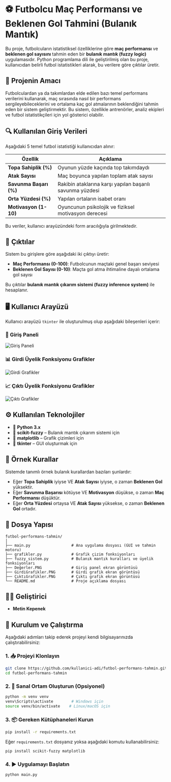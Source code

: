 
# ⚽ Futbolcu Maç Performansı ve Beklenen Gol Tahmini (Bulanık Mantık)

Bu proje, futbolcuların istatistiksel özelliklerine göre **maç performansı** ve **beklenen gol sayısını** tahmin eden bir **bulanık mantık (fuzzy logic)** uygulamasıdır. Python programlama dili ile geliştirilmiş olan bu proje, kullanıcıdan belirli futbol istatistikleri alarak, bu verilere göre çıktılar üretir.

## 🎯 Projenin Amacı

Futbolculardan ya da takımlardan elde edilen bazı temel performans verilerini kullanarak, maç sırasında nasıl bir performans sergileyebileceklerini ve ortalama kaç gol atmalarının beklendiğini tahmin eden bir sistem geliştirmektir. Bu sistem, özellikle antrenörler, analiz ekipleri ve futbol istatistikçileri için yol gösterici olabilir.

## 🔍 Kullanılan Giriş Verileri

Aşağıdaki 5 temel futbol istatistiği kullanıcıdan alınır:

| Özellik              | Açıklama |
|----------------------|----------|
| **Topa Sahiplik (%)**  | Oyunun yüzde kaçında top takımdaydı |
| **Atak Sayısı**        | Maç boyunca yapılan toplam atak sayısı |
| **Savunma Başarı (%)** | Rakibin ataklarına karşı yapılan başarılı savunma yüzdesi |
| **Orta Yüzdesi (%)**   | Yapılan ortaların isabet oranı |
| **Motivasyon (1-10)**  | Oyuncunun psikolojik ve fiziksel motivasyon derecesi |

Bu veriler, kullanıcı arayüzündeki form aracılığıyla girilmektedir.

## 🧠 Çıktılar

Sistem bu girişlere göre aşağıdaki iki çıktıyı üretir:

- **Maç Performansı (0-100)**: Futbolcunun maçtaki genel başarı seviyesi
- **Beklenen Gol Sayısı (0-10)**: Maçta gol atma ihtimaline dayalı ortalama gol sayısı

Bu çıktılar **bulanık mantık çıkarım sistemi (fuzzy inference system)** ile hesaplanır.

## 🖥️ Kullanıcı Arayüzü

Kullanıcı arayüzü `tkinter` ile oluşturulmuş olup aşağıdaki bileşenleri içerir:

### 📌 Giriş Paneli

![Giriş Paneli](Değerler.PNG)

### 📊 Girdi Üyelik Fonksiyonu Grafikler

![Girdi Grafikler](GirdiGrafikler.PNG)

### 📈 Çıktı Üyelik Fonksiyonu Grafikler

![Çıktı Grafikler](ÇıktıGrafikler.PNG)

## ⚙️ Kullanılan Teknolojiler

- 🐍 **Python 3.x**
- 🔢 **scikit-fuzzy** – Bulanık mantık çıkarım sistemi için
- 🎨 **matplotlib** – Grafik çizimleri için
- 🧱 **tkinter** – GUI oluşturmak için

## 🧪 Örnek Kurallar

Sistemde tanımlı örnek bulanık kurallardan bazıları şunlardır:

- Eğer **Topa Sahiplik** iyiyse VE **Atak Sayısı** iyiyse, o zaman **Beklenen Gol** yüksektir.
- Eğer **Savunma Başarısı** kötüyse VE **Motivasyon** düşükse, o zaman **Maç Performansı** düşüktür.
- Eğer **Orta Yüzdesi** ortaysa VE **Atak Sayısı** yüksekse, o zaman **Beklenen Gol** ortadır.

## 📁 Dosya Yapısı

```
futbol-performans-tahmin/
│
├── main.py                  # Ana uygulama dosyası (GUI ve tahmin motoru)
├── grafikler.py             # Grafik çizim fonksiyonları
├── fuzzy_sistem.py          # Bulanık mantık kuralları ve üyelik fonksiyonları
├── Değerler.PNG             # Giriş panel ekran görüntüsü
├── GirdiGrafikler.PNG       # Girdi grafik ekran görüntüsü
├── ÇıktıGrafikler.PNG       # Çıktı grafik ekran görüntüsü
└── README.md                # Proje açıklama dosyası
```

## 👨‍💻 Geliştirici

- **Metin Kepenek**

## 🚀 Kurulum ve Çalıştırma

Aşağıdaki adımları takip ederek projeyi kendi bilgisayarınızda çalıştırabilirsiniz:

### 1. 📥 Projeyi Klonlayın

```bash
git clone https://github.com/kullanici-adi/futbol-performans-tahmin.git
cd futbol-performans-tahmin
```

### 2. 🧪 Sanal Ortam Oluşturun (Opsiyonel)

```bash
python -m venv venv
venv\Scripts\activate        # Windows için
source venv/bin/activate    # Linux/macOS için
```

### 3. 📦 Gereken Kütüphaneleri Kurun

```bash
pip install -r requirements.txt
```

Eğer `requirements.txt` dosyanız yoksa aşağıdaki komutu kullanabilirsiniz:

```bash
pip install scikit-fuzzy matplotlib
```

### 4. ▶️ Uygulamayı Başlatın

```bash
python main.py
```
